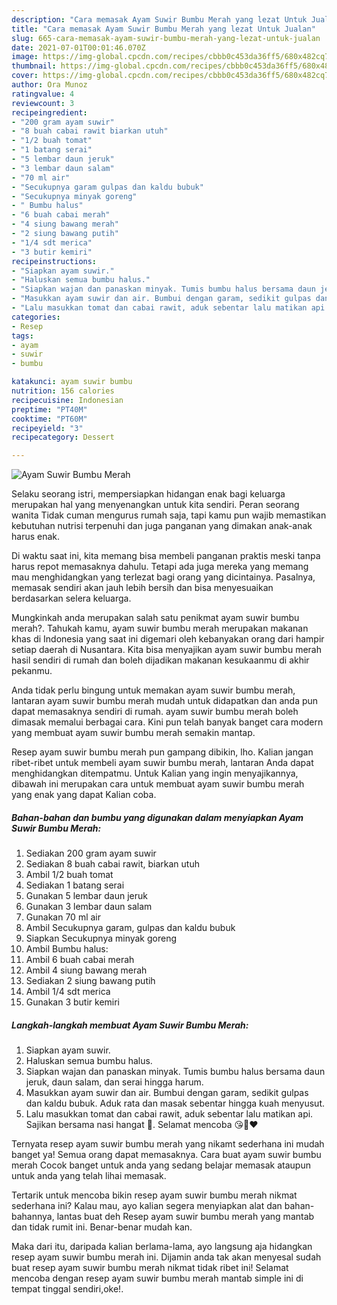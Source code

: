 ```yaml
---
description: "Cara memasak Ayam Suwir Bumbu Merah yang lezat Untuk Jualan"
title: "Cara memasak Ayam Suwir Bumbu Merah yang lezat Untuk Jualan"
slug: 665-cara-memasak-ayam-suwir-bumbu-merah-yang-lezat-untuk-jualan
date: 2021-07-01T00:01:46.070Z
image: https://img-global.cpcdn.com/recipes/cbbb0c453da36ff5/680x482cq70/ayam-suwir-bumbu-merah-foto-resep-utama.jpg
thumbnail: https://img-global.cpcdn.com/recipes/cbbb0c453da36ff5/680x482cq70/ayam-suwir-bumbu-merah-foto-resep-utama.jpg
cover: https://img-global.cpcdn.com/recipes/cbbb0c453da36ff5/680x482cq70/ayam-suwir-bumbu-merah-foto-resep-utama.jpg
author: Ora Munoz
ratingvalue: 4
reviewcount: 3
recipeingredient:
- "200 gram ayam suwir"
- "8 buah cabai rawit biarkan utuh"
- "1/2 buah tomat"
- "1 batang serai"
- "5 lembar daun jeruk"
- "3 lembar daun salam"
- "70 ml air"
- "Secukupnya garam gulpas dan kaldu bubuk"
- "Secukupnya minyak goreng"
- " Bumbu halus"
- "6 buah cabai merah"
- "4 siung bawang merah"
- "2 siung bawang putih"
- "1/4 sdt merica"
- "3 butir kemiri"
recipeinstructions:
- "Siapkan ayam suwir."
- "Haluskan semua bumbu halus."
- "Siapkan wajan dan panaskan minyak. Tumis bumbu halus bersama daun jeruk, daun salam, dan serai hingga harum."
- "Masukkan ayam suwir dan air. Bumbui dengan garam, sedikit gulpas dan kaldu bubuk. Aduk rata dan masak sebentar hingga kuah menyusut."
- "Lalu masukkan tomat dan cabai rawit, aduk sebentar lalu matikan api. Sajikan bersama nasi hangat 🥰. Selamat mencoba 😘🙏❤️"
categories:
- Resep
tags:
- ayam
- suwir
- bumbu

katakunci: ayam suwir bumbu 
nutrition: 156 calories
recipecuisine: Indonesian
preptime: "PT40M"
cooktime: "PT60M"
recipeyield: "3"
recipecategory: Dessert

---
```



![Ayam Suwir Bumbu Merah](https://img-global.cpcdn.com/recipes/cbbb0c453da36ff5/680x482cq70/ayam-suwir-bumbu-merah-foto-resep-utama.jpg)

Selaku seorang istri, mempersiapkan hidangan enak bagi keluarga merupakan hal yang menyenangkan untuk kita sendiri. Peran seorang  wanita Tidak cuman mengurus rumah saja, tapi kamu pun wajib memastikan kebutuhan nutrisi terpenuhi dan juga panganan yang dimakan anak-anak harus enak.

Di waktu  saat ini, kita memang bisa membeli panganan praktis meski tanpa harus repot memasaknya dahulu. Tetapi ada juga mereka yang memang mau menghidangkan yang terlezat bagi orang yang dicintainya. Pasalnya, memasak sendiri akan jauh lebih bersih dan bisa menyesuaikan berdasarkan selera keluarga. 



Mungkinkah anda merupakan salah satu penikmat ayam suwir bumbu merah?. Tahukah kamu, ayam suwir bumbu merah merupakan makanan khas di Indonesia yang saat ini digemari oleh kebanyakan orang dari hampir setiap daerah di Nusantara. Kita bisa menyajikan ayam suwir bumbu merah hasil sendiri di rumah dan boleh dijadikan makanan kesukaanmu di akhir pekanmu.

Anda tidak perlu bingung untuk memakan ayam suwir bumbu merah, lantaran ayam suwir bumbu merah mudah untuk didapatkan dan anda pun dapat memasaknya sendiri di rumah. ayam suwir bumbu merah boleh dimasak memalui berbagai cara. Kini pun telah banyak banget cara modern yang membuat ayam suwir bumbu merah semakin mantap.

Resep ayam suwir bumbu merah pun gampang dibikin, lho. Kalian jangan ribet-ribet untuk membeli ayam suwir bumbu merah, lantaran Anda dapat menghidangkan ditempatmu. Untuk Kalian yang ingin menyajikannya, dibawah ini merupakan cara untuk membuat ayam suwir bumbu merah yang enak yang dapat Kalian coba.

<!--inarticleads1-->

##### Bahan-bahan dan bumbu yang digunakan dalam menyiapkan Ayam Suwir Bumbu Merah:

1. Sediakan 200 gram ayam suwir
1. Sediakan 8 buah cabai rawit, biarkan utuh
1. Ambil 1/2 buah tomat
1. Sediakan 1 batang serai
1. Gunakan 5 lembar daun jeruk
1. Gunakan 3 lembar daun salam
1. Gunakan 70 ml air
1. Ambil Secukupnya garam, gulpas dan kaldu bubuk
1. Siapkan Secukupnya minyak goreng
1. Ambil  Bumbu halus:
1. Ambil 6 buah cabai merah
1. Ambil 4 siung bawang merah
1. Sediakan 2 siung bawang putih
1. Ambil 1/4 sdt merica
1. Gunakan 3 butir kemiri




<!--inarticleads2-->

##### Langkah-langkah membuat Ayam Suwir Bumbu Merah:

1. Siapkan ayam suwir.
1. Haluskan semua bumbu halus.
1. Siapkan wajan dan panaskan minyak. Tumis bumbu halus bersama daun jeruk, daun salam, dan serai hingga harum.
1. Masukkan ayam suwir dan air. Bumbui dengan garam, sedikit gulpas dan kaldu bubuk. Aduk rata dan masak sebentar hingga kuah menyusut.
1. Lalu masukkan tomat dan cabai rawit, aduk sebentar lalu matikan api. Sajikan bersama nasi hangat 🥰. Selamat mencoba 😘🙏❤️




Ternyata resep ayam suwir bumbu merah yang nikamt sederhana ini mudah banget ya! Semua orang dapat memasaknya. Cara buat ayam suwir bumbu merah Cocok banget untuk anda yang sedang belajar memasak ataupun untuk anda yang telah lihai memasak.

Tertarik untuk mencoba bikin resep ayam suwir bumbu merah nikmat sederhana ini? Kalau mau, ayo kalian segera menyiapkan alat dan bahan-bahannya, lantas buat deh Resep ayam suwir bumbu merah yang mantab dan tidak rumit ini. Benar-benar mudah kan. 

Maka dari itu, daripada kalian berlama-lama, ayo langsung aja hidangkan resep ayam suwir bumbu merah ini. Dijamin anda tak akan menyesal sudah buat resep ayam suwir bumbu merah nikmat tidak ribet ini! Selamat mencoba dengan resep ayam suwir bumbu merah mantab simple ini di tempat tinggal sendiri,oke!.

